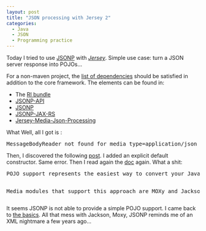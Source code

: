 ```yaml
--- 
layout: post 
title: "JSON processing with Jersey 2"
categories:
  - Java
  - JSON
  - Programming practice
---
```

<p>
Today I tried to use <a href="https://jersey.java.net/documentation/2.12/media.html#json.json-p">JSONP</a> with <a href="https://jersey.java.net/"><em>Jersey</em></a>. Simple use case: turn a JSON server response into POJOs...</p>
	<p>For a non-maven project, the <a href="https://jersey.java.net/project-info/2.12/jersey/project/jersey-media-json-processing/dependencies.html">list of dependencies</a> should be satisfied in addition to the core framework. The elements can be found in:</p>
	<ul>
		<li>
			The <a href="https://jersey.java.net/download.html">RI bundle</a> 
		</li>
		<li><a href="http://search.maven.org/remotecontent?filepath=javax/json/javax.json-api/1.0/javax.json-api-1.0.jar">JSONP-API</a></li>
		<li><a href="http://search.maven.org/remotecontent?filepath=org/glassfish/javax.json/1.0.4/javax.json-1.0.4.jar">JSONP</a></li>
		<li><a href="http://central.maven.org/maven2/org/glassfish/jsonp-jaxrs/1.0/jsonp-jaxrs-1.0.jar">JSONP-JAX-RS</</a></li>
		<li><a href="http://repo1.maven.org/maven2/org/glassfish/jersey/media/jersey-media-json-processing/">Jersey-Media-Json-Processing</a></li>
	</ul>
	<p>What Well, all I got is :</p>
	<pre>MessageBodyReader not found for media type=application/json</pre>
	<p>
		Then, I discovered the following 
		<a href="https://blogs.oracle.com/groundside/entry/jax_rs_2_0_messagebodyreader">post</a>.
		I added an explicit default constructor. Same error. Then I read again the <a href="https://jersey.java.net/documentation/2.12/media.html#json.json-p">doc</a> again. What a shit: 
		</p>
		<pre>POJO support represents the easiest way to convert your Java Objects to JSON and back.

Media modules that support this approach are MOXy and Jackson</pre>
		<p>
			It seems JSONP is not able to provide a simple POJO support. 
			I came back to <a href="http://www.json.org/java/">the basics</a>.
			All that mess with Jackson, Moxy, JSONP reminds me of an XML nightmare a few years ago... 
		</p>
	</div>